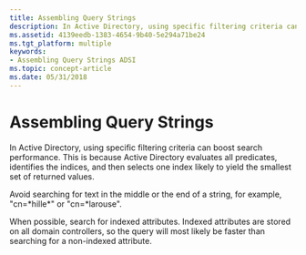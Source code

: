 ```yaml
---
title: Assembling Query Strings
description: In Active Directory, using specific filtering criteria can boost search performance. This is because Active Directory evaluates all predicates, identifies the indices, and then selects one index likely to yield the smallest set of returned values.
ms.assetid: 4139eedb-1383-4654-9b40-5e294a71be24
ms.tgt_platform: multiple
keywords:
- Assembling Query Strings ADSI
ms.topic: concept-article
ms.date: 05/31/2018
---
```


# Assembling Query Strings

In Active Directory, using specific filtering criteria can boost search performance. This is because Active Directory evaluates all predicates, identifies the indices, and then selects one index likely to yield the smallest set of returned values.

Avoid searching for text in the middle or the end of a string, for example, "cn=\*hille\*" or "cn=\*larouse".

When possible, search for indexed attributes. Indexed attributes are stored on all domain controllers, so the query will most likely be faster than searching for a non-indexed attribute.

 

 




